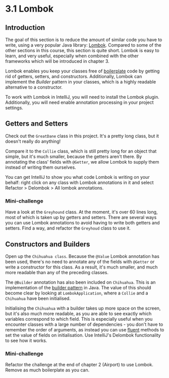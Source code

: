 # 3.1 Lombok

## Introduction
The goal of this section is to reduce the amount of similar code you have to write, using a very popular Java library: [Lombok](https://projectlombok.org/). Compared to some of the other sections in this course, this section is quite short. Lombok is easy to learn, and very useful, especially when combined with the other frameworks which will be introduced in chapter 3.  

Lombok enables you keep your classes free of [boilerplate](https://en.wikipedia.org/wiki/Boilerplate_code) code by getting rid of getters, setters, and constructors. Additionally, Lombok can implement the *Builder* pattern in your classes, which is a highly readable alternative to a constructor.

To work with Lombok in IntelliJ, you will need to install the Lombok plugin. Additionally, you will need enable annotation processing in your project settings.  

## Getters and Setters
Check out the `GreatDane` class in this project. It's a pretty long class, but it doesn't really do anything!

Compare it to the `Collie` class, which is still pretty long for an object that simple, but it's much smaller, because the getters aren't there. By annotating the class' fields with `@Getter`, we allow Lombok to supply them instead of writing them ourselves. 

You can get IntelliJ to show you what code Lombok is writing on your behalf: right click on any class with Lombok annotations in it and select Refactor > Delombok > All lombok annotations. 

### Mini-challenge
Have a look at the `Greyhound` class. At the moment, it's over 60 lines long, most of which is taken up by getters and setters. There are several ways you can use Lombok annotations to  avoid having to write both getters and setters. Find a way, and refactor the `Greyhoud` class to use it. 

## Constructors and Builders
Open up the `Chihuahua class`. Because the `@Value` Lombok annotation has been used, there's no need to annotate any of the fields with `@Getter` or write a constructor for this class. As a result, it's much smaller, and much more readable than any of the preceding classes.

The `@Builder` annotation has also been included on `Chihuahua`. This is an implementation of the [builder pattern](https://en.wikipedia.org/wiki/Builder_pattern) in Java. The value of this should become clear by looking at `LombokApplication`, where a `Collie` and a `Chihuahua` have been initialised. 

Initialising the `Chihuahua` with a builder takes up more space on the screen, but it's also much more readable, as you are able to see exactly which variables correspond to which field. This is especially useful when you encounter classes with a large number of dependencies - you don't have to remember the order of arguments, as instead you can use [fluent](https://en.wikipedia.org/wiki/Fluent_interface) methods to set the value of fields on initialisation. Use IntelliJ's Delombok functionality to see how it works. 

### Mini-challenge
Refactor the challenge at the end of chapter 2 (Airport) to use Lombok. Remove as much boilerplate as you can.

